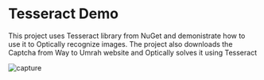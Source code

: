 # Tesseract Demo
This project uses Tesseract library from NuGet and demonistrate how to use it to Optically recognize images. 
The project also downloads the Captcha from Way to Umrah website and Optically solves it using Tesseract

![capture](https://user-images.githubusercontent.com/9623964/36623126-e0a51a42-18b6-11e8-9b28-77c72f0ea5cf.PNG)
